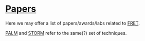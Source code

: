 # [Papers](#papers)

Here we may offer a list of papers/awards/labs related to [FRET][1].

[PALM][2] and [STORM][2] refer to the same(?) set of techniques.

[1]: ../glossary.md#fret "Förster Resonance Energy Transfer"

[2]: ../glossary.md#storm "STochastic Optical Reconstruction Microscopy"
